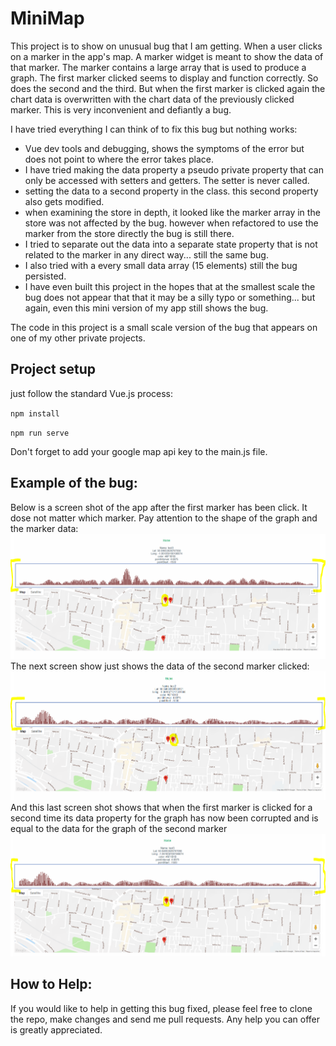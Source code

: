 # MiniMap

This project is to show on unusual bug that I am getting. When a user clicks on a marker in the app's map. A marker widget is meant to show the data of that marker. The marker contains a large array that is used to produce a graph. The first marker clicked seems to display and function correctly. So does the second and the third. But when the first marker is clicked again the chart data is overwritten with the chart data of the previously clicked marker. This is very inconvenient and defiantly a bug. 

I have tried everything I can think of to fix this bug but nothing works:

- Vue dev tools and debugging, shows the symptoms of the error but does not point to where the error takes place.
- I have tried making the data property a pseudo private property that can only be accessed with setters and getters. The setter is never called.
- setting the data to a second property in the class. this second property also gets modified. 
- when examining the store in depth, it looked like the marker array in the store was not affected by the bug. however when refactored to use the marker from the store directly the bug is still there. 
- I tried to separate out the data into a separate state property that is not related to the marker in any direct way... still the same bug.
- I also tried with a every small data array (15 elements) still the bug persisted.
- I have even built this project in the hopes that at the smallest scale the bug does not appear that that it may be a silly typo or something... but again, even this mini version of my app still shows the bug.

The code in this project is a small scale version of the bug that appears on one of my other private projects. 

## Project setup
just follow the standard Vue.js process:

`npm install`

`npm run serve`

Don't forget to add your google map api key to the main.js file.

## Example of the bug:

Below is a screen shot of the app after the first marker has been click. It dose not matter which marker. Pay attention to the shape of the graph and the marker data:
![first marker clicked, for the first time](https://github.com/ChadRoberts21/ChartMapBug/blob/master/screenshots/first%20marker%20click(first%20time).PNG?raw=true)
The next screen show just shows the data of the second marker clicked:
![second marker click](https://github.com/ChadRoberts21/ChartMapBug/blob/master/screenshots/second%20marker%20click(first%20time).PNG?raw=true)
And this last screen shot shows that when the first marker is clicked for a second time its data property for the graph has now been corrupted and is equal to the data for the graph of the second marker
![first marker clicked, for the second time](https://github.com/ChadRoberts21/ChartMapBug/blob/master/screenshots/first%20marker%20click(second%20time).PNG?raw=true)


## How to Help:

If you would like to help in getting this bug fixed, please feel free to clone the repo, make changes and send me pull requests. Any help you can offer is greatly appreciated.
